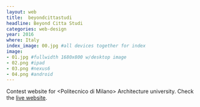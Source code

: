 ```yaml
---
layout: web
title:  beyondcittastudi
headline: Beyond Citta Studi
categories: web-design
year: 2016
where: Italy
index_image: 00.jpg #all devices together for index
image:
- 01.jpg #fullwidth 1680x800 w/desktop image
- 02.png #ipad
- 03.png #nexus6
- 04.png #android
---
```

Contest website for &lt;Politecnico di Milano&gt; Architecture university.
Check the [live website](http://beyondcittastudi.org).
